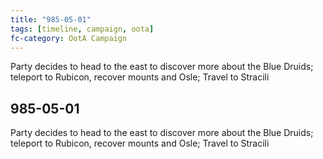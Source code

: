 ```yaml
---
title: "985-05-01"
tags: [timeline, campaign, oota]
fc-category: OotA Campaign
---
```

<span class='ob-timelines'
	data-date='985-05-01-00'
	data-title='Campaign: NAGA Adventures'
	data-class='orange'> Party decides to head to the east to discover more about the Blue Druids; teleport to Rubicon, recover mounts and Osle; Travel to Stracili </span>
## 985-05-01
Party decides to head to the east to discover more about the Blue Druids; teleport to Rubicon, recover mounts and Osle; Travel to Stracili
